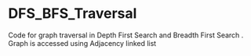 # DFS_BFS_Traversal
Code for graph traversal in Depth First Search and Breadth First Search . Graph is accessed using Adjacency linked list
